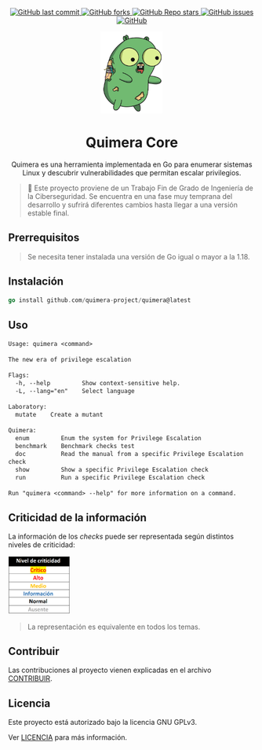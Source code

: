 <p align="center">
    <a href="https://github.com/quimera-project/quimera/commits/main">
    <img alt="GitHub last commit" src="https://img.shields.io/github/last-commit/quimera-project/quimera?style=for-the-badge">
    </a>
    <a href="https://github.com/quimera-project/quimera/network/members">
        <img alt="GitHub forks" src="https://img.shields.io/github/forks/quimera-project/quimera?style=for-the-badge">
    </a>
    <a href="https://github.com/quimera-project/quimera/stargazers">
        <img alt="GitHub Repo stars" src="https://img.shields.io/github/stars/quimera-project/quimera?style=for-the-badge">
    </a>
    <a href="https://github.com/quimera-project/quimera/issues">
        <img alt="GitHub issues" src="https://img.shields.io/github/issues/quimera-project/quimera?style=for-the-badge">
    </a>
    <a href="https://github.com/quimera-project/quimera/blob/main/LICENSE.md">
        <img alt="GitHub" src="https://img.shields.io/github/license/quimera-project/quimera?style=for-the-badge">
    </a>
</p>

<p align="center">
  <a href="https://github.com/quimera-project/quimera">
    <img src=".github/img/Quimera.jpg" alt="Quimera" width="25%"/>
  </a>

  <h1 align="center">Quimera Core</h1>

  <p align="center">
    Quimera es una herramienta implementada en Go para enumerar sistemas Linux y descubrir vulnerabilidades que permitan escalar privilegios. 
  </p>
</p>

> 🚧 Este proyecto proviene de un Trabajo Fin de Grado de Ingeniería de la Ciberseguridad. Se encuentra en una fase muy temprana del desarrollo y sufrirá diferentes cambios hasta llegar a una versión estable final.

## Prerrequisitos
> Se necesita tener instalada una versión de Go igual o mayor a la 1.18.

## Instalación
```go
go install github.com/quimera-project/quimera@latest
```

## Uso
```text
Usage: quimera <command>

The new era of privilege escalation

Flags:
  -h, --help         Show context-sensitive help.
  -L, --lang="en"    Select language

Laboratory:
  mutate    Create a mutant

Quimera:
  enum         Enum the system for Privilege Escalation
  benchmark    Benchmark checks test
  doc          Read the manual from a specific Privilege Escalation check
  show         Show a specific Privilege Escalation check
  run          Run a specific Privilege Escalation check

Run "quimera <command> --help" for more information on a command.
```

## Criticidad de la información
La información de los *checks* puede ser representada según distintos niveles de criticidad:

<img src=".github/img/Criticidad.png" alt="Criticidad" width="25%"/>

> La representación es equivalente en todos los temas.


## Contribuir
Las contribuciones al proyecto vienen explicadas en el archivo [CONTRIBUIR](.github/CONTRIBUTING.md).

## Licencia
Este proyecto está autorizado bajo la licencia GNU GPLv3.

Ver [LICENCIA](LICENSE.md) para más información.
